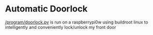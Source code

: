 # Automatic Doorlock

[/program/doorlock.py](https://github.com/brjohns97/Automatic_doorlock/blob/master/program/doorlock.py) is run on a raspberrypi0w using buildroot linux to intelligently and conveniently lock/unlock my front door